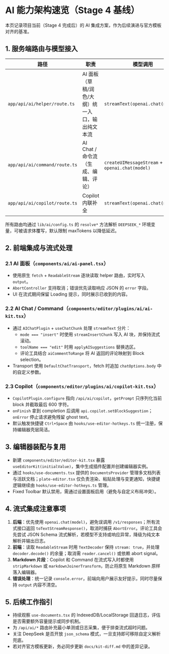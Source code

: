 # AI 能力架构速览（Stage 4 基线）

本页记录项目当前（Stage 4 完成后）的 AI 集成方案，作为后续演进与官方模板对齐的基准。

## 1. 服务端路由与模型接入

| 路径 | 职责 | 模型调用 | 备注 |
| --- | --- | --- | --- |
| `app/api/ai/helper/route.ts` | AI 面板（草稿/润色/大纲）统一入口，输出纯文本流 | `streamText(openai.chat(model))` | 按模式注入额外 system 提示，支持 maxTokens/temperature/自定义 key 覆写 |
| `app/api/ai/command/route.ts` | AI Chat / 命令流（生成、编辑、评论） | `createUIMessageStream` + `openai.chat(model)` | 启用 tool 选择、评论工具流式返回，统一读取 DeepSeek/OpenAI 兼容配置；针对 DeepSeek 追加 JSON Schema ↔ 降级容错 |
| `app/api/ai/copilot/route.ts` | Copilot 内联补全 | `streamText(openai.chat(model))` | 结构化 system 提示，限制 tokens 并走 `stripMarkdown` 去噪 |

所有路由均通过 `lib/ai/config.ts` 的 `resolve*` 方法解析 `DEEPSEEK_*` 环境变量，可被请求体覆写，默认限制 maxTokens 以降低延迟。

## 2. 前端集成与流式处理

### 2.1 AI 面板（`components/ai/ai-panel.tsx`）
- 使用原生 `fetch` + `ReadableStream` 逐块读取 helper 路由，实时写入 `output`。
- `AbortController` 支持取消；错误优先读取响应 JSON 的 `error` 字段。
- UI 在流式期间保留 Loading 提示，同时展示已收到的内容。

### 2.2 AI Chat / Command（`components/editor/plugins/ai/ai-kit.tsx`）
- 通过 `AIChatPlugin` + `useChatChunk` 处理 `streamText` 分片：
  - `mode === "insert"` 时使用 `streamInsertChunk` 写入 AI 块，并保持流式滚动。
  - `toolName === "edit"` 时用 `applyAISuggestions` 替换选区。
  - 评论工具结合 `aiCommentToRange` 将 AI 返回的评论映射到 Block selection。
- Transport 使用 `DefaultChatTransport`，fetch 时追加 `chatOptions.body` 中的自定义参数。

### 2.3 Copilot（`components/editor/plugins/ai/copilot-kit.tsx`）
- `CopilotPlugin.configure` 指向 `/api/ai/copilot`，`getPrompt` 只序列化当前 block 并截取最后 600 字符。
- `onFinish` 拿到 completion 后调用 `api.copilot.setBlockSuggestion`；`onError` 停止请求避免残留 ghost text。
- 默认触发快捷键 `Ctrl+Space` 由 `hooks/use-editor-hotkeys.ts` 统一注册，保持编辑器壳层简洁。

## 3. 编辑器装配与复用

- 新建 `components/editor/editor-kit.tsx` 暴露 `useEditorKit(initialValue)`，集中生成插件配置并创建编辑器实例。
- 通过 `hooks/use-documents.tsx` 提供的 `DocumentsProvider` 管理多文档列表与活跃文档；`plate-editor.tsx` 仅负责渲染、粘贴处理与变更通知，快捷键逻辑继续由 `hooks/use-editor-hotkeys.ts` 管理。
- Fixed Toolbar 默认禁用，需通过设置面板启用（避免与自定义布局冲突）。

## 4. 流式集成注意事项

1. **后端**：优先使用 `openai.chat(model)`，避免误调用 `/v1/responses`；所有流式接口返回 `toTextStreamResponse()`，取消时捕获 `AbortError`。评论工具会先尝试 JSON Schema 流式解析，若模型不支持或响应异常，降级为纯文本解析并输出日志。
2. **前端**：读取 `ReadableStream` 时用 `TextDecoder` 保持 `stream: true`，并处理 `decoder.decode()` 的余量；取消需 `reader.cancel()` 或依赖 abort signal。
3. **Markdown 片段**：Copilot 和 Command 在流式写入时都使用 `stripMarkdown` 或 `markdownJoinerTransform`，防止将原生 Markdown 原样落入编辑器。
4. **错误处理**：统一记录 `console.error`，前端向用户展示友好提示，同时尽量保持 `output` 内容不清空。

## 5. 后续工作指引

- 持续观察 `use-documents.tsx` 的 IndexedDB/LocalStorage 回退日志，评估是否需要额外容量提示或同步机制。
- 为 `/api/ai/*` 路由补充最小单测或日志采集，便于排查流式超时问题。
- 关注 DeepSeek 是否开放 `json_schema` 模式，一旦支持即可移除自定义解析兜底。
- 若对齐官方模板更新，务必同步更新 `docs/kit-diff.md` 中的差异记录。
